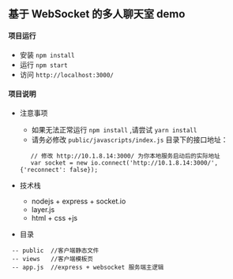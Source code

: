 ## 基于 WebSocket 的多人聊天室 demo

#### 项目运行
* 安装 `npm install`
* 运行 `npm start`
* 访问 `http://localhost:3000/`

#### 项目说明

* 注意事项
    * 如果无法正常运行 `npm install` ,请尝试 `yarn install`
    * 请务必修改 `public/javascripts/index.js` 目录下的接口地址：
     ```
        // 修改 http://10.1.8.14:3000/ 为你本地服务启动后的实际地址
        var socket = new io.connect('http://10.1.8.14:3000/', {'reconnect': false});
     ```
* 技术栈
    * nodejs + express + socket.io
    * layer.js
    * html + css +js

* 目录
 
 ```
  -- public  //客户端静态文件
  -- views   //客户端模板页 
  -- app.js  //express + websocket 服务端主逻辑
 ``` 

